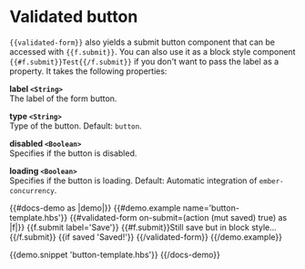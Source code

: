 # Validated button

`{{validated-form}}` also yields a submit button component that can be
accessed with `{{f.submit}}`. You can also use it as a block style component
`{{#f.submit}}Test{{/f.submit}}` if you don't want to pass the label as a
property. It takes the following properties:

**label `<String>`**  
The label of the form button.

**type `<String>`**  
Type of the button. Default: `button`.

**disabled `<Boolean>`**  
Specifies if the button is disabled.

**loading `<Boolean>`**  
Specifies if the button is loading. Default: Automatic integration of `ember-concurrency`.

<!-- prettier-ignore-start -->
{{#docs-demo as |demo|}}
  {{#demo.example name='button-template.hbs'}}
    {{#validated-form on-submit=(action (mut saved) true) as |f|}}
      {{f.submit label='Save'}}
      {{#f.submit}}Still save but in block style...{{/f.submit}}
      {{if saved 'Saved!'}}
    {{/validated-form}}
  {{/demo.example}}

  {{demo.snippet 'button-template.hbs'}}
{{/docs-demo}}
<!-- prettier-ignore-end -->
